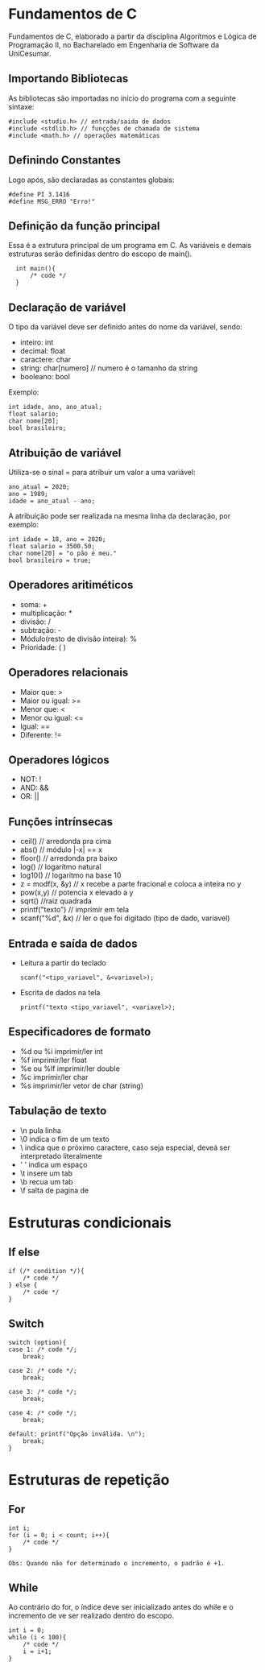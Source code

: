 # Fundamentos de C
Fundamentos de C, elaborado a partir da disciplina Algorítmos e Lógica de Programação II, no Bacharelado em Engenharia de Software da UniCesumar.

## Importando Bibliotecas

As bibliotecas são importadas no início do programa com a seguinte sintaxe:

    #include <studio.h> // entrada/saida de dados
    #include <stdlib.h> // funçções de chamada de sistema
    #include <math.h> // operações matemáticas

## Definindo Constantes

Logo após, são declaradas as constantes globais:

    #define PI 3.1416
    #define MSG_ERRO "Erro!"

## Definição da função principal

Essa é a extrutura principal de um programa em C. As variáveis e demais estruturas serão definidas dentro do escopo de main().

      int main(){
          /* code */
      }

## Declaração de variável

O tipo da variável deve ser definido antes do nome da variável, sendo:

* inteiro: int
* decimal: float
* caractere: char
* string: char[numero] // numero é o tamanho da string
* booleano: bool

Exemplo:

    int idade, ano, ano_atual;
    float salario;
    char nome[20];
    bool brasileiro;

## Atribuição de variável

Utiliza-se o sinal = para atribuir um valor a uma variável:

    ano_atual = 2020;
    ano = 1989;
    idade = ano_atual - ano;

A atribuição pode ser realizada na mesma linha da declaração, por exemplo:

    int idade = 18, ano = 2020;
    float salario = 3500.50;
    char nome[20] = "o pão é meu." 
    bool brasileiro = true;

## Operadores aritiméticos

* soma: +
* multiplicação: *
* divisão: /
* subtração: -
* Módulo(resto de divisão inteira): %
* Prioridade: ( ) 


## Operadores relacionais

* Maior que: >
* Maior ou igual: >=
* Menor que: <
* Menor ou igual: <=
* Igual: ==
* Diferente: !=


## Operadores lógicos

* NOT: !
* AND: &&
* OR: ||



## Funções intrínsecas

* ceil() // arredonda pra cima
* abs() // módulo |-x| == x
* floor() // arredonda pra baixo
* log() // logarítmo natural
* log10() // logarítmo na base 10
* z = modf(x, &y) // x recebe a parte fracional e coloca a inteira no y
* pow(x,y) // potencia x elevado a y
* sqrt() //raiz quadrada
* printf("texto") // imprimir em tela
* scanf("%d", &x) // ler o que foi digitado (tipo de dado, variavel)

## Entrada e saída de dados

* Leitura a partir do teclado
  
      scanf("<tipo_variavel", &<variavel>);

* Escrita de dados na tela

      printf("texto <tipo_variavel", <variavel>);


## Especificadores de formato
* %d ou %i imprimir/ler int
* %f imprimir/ler float
* %e ou %lf imprimir/ler double
* %c imprimir/ler char
* %s imprimir/ler vetor de char (string)

## Tabulação de texto
* \n pula linha
* \0 indica o fim de um texto
* \ indica que o próximo caractere, caso seja especial, deveá ser interpretado literalmente
* '   ' indica um espaço
* \t insere um tab
* \b recua um tab
* \f salta de pagina de 

# Estruturas condicionais

## If else

    if (/* condition */){
        /* code */
    } else {
        /* code */
    }

## Switch

    switch (option){
    case 1: /* code */;
        break;

    case 2: /* code */;
        break;

    case 3: /* code */;
        break;

    case 4: /* code */;
        break;

    default: printf("Opção inválida. \n");
        break;
    }

# Estruturas de repetição

## For
    
    int i;
    for (i = 0; i < count; i++){
        /* code */
    } 

    Obs: Quando não for determinado o incremento, o padrão é +1.

## While

Ao contrário do for, o índice deve ser inicializado antes do while e o incremento de ve ser realizado dentro do escopo.

    int i = 0;
    while (i < 100){
        /* code */
        i = i+1;
    }

